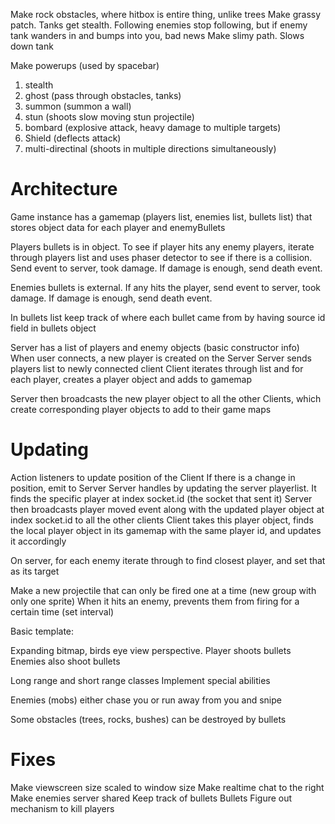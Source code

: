 Make rock obstacles, where hitbox is entire thing, unlike trees
Make grassy patch. Tanks get stealth. Following enemies stop following, but if enemy tank wanders in and bumps into you, bad news
Make slimy path. Slows down tank

Make powerups (used by spacebar)
1. stealth
2. ghost (pass through obstacles, tanks)
3. summon (summon a wall)
4. stun (shoots slow moving stun projectile)
5. bombard (explosive attack, heavy damage to multiple targets)
6. Shield (deflects attack)
7. multi-directinal (shoots in multiple directions simultaneously)




Architecture
===========
Game instance has a gamemap (players list, enemies list, bullets list) that stores object data for each player and enemyBullets

Players bullets is in object. To see if player hits any enemy players, iterate through players list and uses phaser detector to see if there is a collision. Send event to server, took damage. If damage is enough, send death event.

Enemies bullets is external. If any hits the player, send event to server, took damage. If damage is enough, send death event.

In bullets list keep track of where each bullet came from by having source id field in bullets object

Server has a list of players and enemy objects (basic constructor info)
When user connects, a new player is created on the Server
Server sends players list to newly connected client
Client iterates through list and for each player, creates a player object and adds to gamemap

Server then broadcasts the new player object to all the other Clients, which create corresponding player objects to add to their game maps

Updating
========
Action listeners to update position of the Client
If there is a change in position, emit to Server
Server handles by updating the server playerlist. It finds the specific player at index socket.id (the socket that sent it)
Server then broadcasts player moved event along with the updated player object at index socket.id to all the other clients
Client takes this player object, finds the local player object in its gamemap with the same player id, and updates it accordingly



On server, for each enemy iterate through to find closest player, and set that as its target


Make a new projectile that can only be fired one at a time (new group with only one sprite)
When it hits an enemy, prevents them from firing for a certain time (set interval)

Basic template:

Expanding bitmap, birds eye view perspective.
Player shoots bullets
Enemies also shoot bullets

Long range and short range classes
Implement special abilities

Enemies (mobs) either chase you or run away from you and snipe

Some obstacles (trees, rocks, bushes) can be destroyed by bullets




Fixes
=====
Make viewscreen size scaled to window size
Make realtime chat to the right
Make enemies server shared
Keep track of bullets Bullets
Figure out mechanism to kill players
